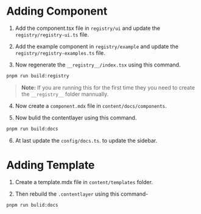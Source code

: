 # Adding Component
1. Add the component.tsx file in `registry/ui` and update the `registry/registry-ui.ts` file.

2. Add the example component in `registry/example` and update the `registry/registry-examples.ts` file.

3. Now regenerate the `__registry__/index.tsx` using this command.
```bash
pnpm run build:registry
```
> **Note:** If you are running this for the first time they you need to create the `__registry__` folder mannually.

4. Now create a `component.mdx` file in `content/docs/components`.

5. Now bulid the contentlayer using this command.
```bash
pnpm run build:docs
```
6. At last update the `config/docs.ts`. to update the sidebar.

# Adding Template
1. Create a template.mdx file in  `content/templates` folder.

2. Then rebuild the `.contentlayer` using this command-
```bash
pnpm run bulid:docs
```